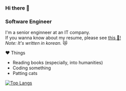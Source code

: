 ### Hi there 👋
### Software Engineer

I'm a senior enginneer at an IT company.</br>
If you wanna know about my resume, please see [this 💬!](https://gyucheol.github.io/portfolio)</br>
*Note: It's written in korean.* 😿

:hearts: Things
- Reading books (especially, into humanities)
- Coding something
- Patting cats

[![Top Langs](https://github-readme-stats.vercel.app/api/top-langs/?username=GyuCheol&theme=dark)](https://gyucheol.github.io/portfolio)

<!--
**GyuCheol/GyuCheol** is a ✨ _special_ ✨ repository because its `README.md` (this file) appears on your GitHub profile.

Here are some ideas to get you started:

- 🔭 I’m currently working on ...
- 🌱 I’m currently learning ...
- 👯 I’m looking to collaborate on ...
- 🤔 I’m looking for help with ...
- 💬 Ask me about ...
- 📫 How to reach me: ...
- 😄 Pronouns: ...
- ⚡ Fun fact: ...
-->
